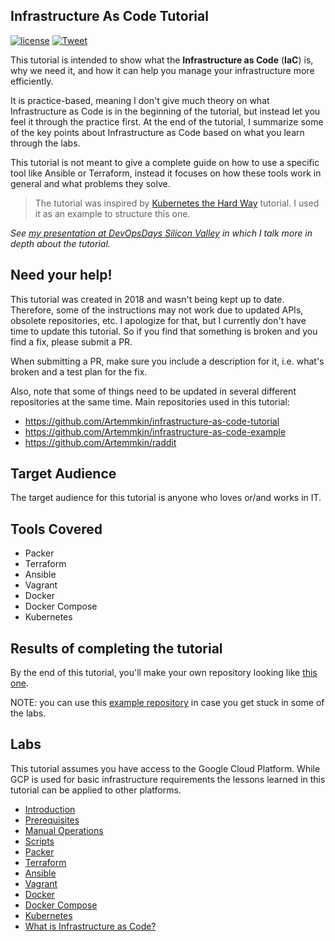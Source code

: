 ## Infrastructure As Code Tutorial

[![license](https://img.shields.io/github/license/Artemmkin/infrastructure-as-code-tutorial.svg)](https://github.com/Artemmkin/infrastructure-as-code-tutorial/blob/master/LICENSE)
[![Tweet](https://img.shields.io/twitter/url/http/shields.io.svg?style=social)](https://twitter.com/intent/tweet?text=Learn%20about%20Infrastructure%20as%20Code%20https%3A%2F%2Fgithub.com%2FArtemmkin%2Finfrastructure-as-code-tutorial%20%20Tutorial%20created%20by%20@artemmkins%20covers%20%23Packer,%20%23Terraform,%20%23Ansible,%20%23Vagrant,%20%23Docker,%20and%20%23Kubernetes.%20%23DevOps)

This tutorial is intended to show what the **Infrastructure as Code** (**IaC**) is, why we need it, and how it can help you manage your infrastructure more efficiently.

It is practice-based, meaning I don't give much theory on what Infrastructure as Code is in the beginning of the tutorial, but instead let you feel it through the practice first. At the end of the tutorial, I summarize some of the key points about Infrastructure as Code based on what you learn through the labs.

This tutorial is not meant to give a complete guide on how to use a specific tool like Ansible or Terraform, instead it focuses on how these tools work in general and what problems they solve.

> The tutorial was inspired by [Kubernetes the Hard Way](https://github.com/kelseyhightower/kubernetes-the-hard-way) tutorial. I used it as an example to structure this one.

_See [my presentation at DevOpsDays Silicon Valley](https://www.youtube.com/watch?v=XbcW2B7roLo&t=) in which I talk more in depth about the tutorial._

## Need your help!

This tutorial was created in 2018 and wasn't being kept up to date. Therefore, some of the instructions may not work due to updated APIs, obsolete repositories, etc. I apologize for that, but I currently don't have time to update this tutorial. So if you find that something is broken and you find a fix, please submit a PR. 

When submitting a PR, make sure you include a description for it, i.e. what's broken and a test plan for the fix.

Also, note that some of things need to be updated in several different repositories at the same time. Main repositories used in this tutorial:

* https://github.com/Artemmkin/infrastructure-as-code-tutorial
* https://github.com/Artemmkin/infrastructure-as-code-example
* https://github.com/Artemmkin/raddit

## Target Audience

The target audience for this tutorial is anyone who loves or/and works in IT.

## Tools Covered

* Packer
* Terraform
* Ansible
* Vagrant
* Docker
* Docker Compose
* Kubernetes

## Results of completing the tutorial

By the end of this tutorial, you'll make your own repository looking like [this one](https://github.com/Artemmkin/infrastructure-as-code-example).

NOTE: you can use this [example repository](https://github.com/Artemmkin/infrastructure-as-code-example) in case you get stuck in some of the labs.

## Labs

This tutorial assumes you have access to the Google Cloud Platform. While GCP is used for basic infrastructure requirements the lessons learned in this tutorial can be applied to other platforms.

* [Introduction](docs/00-introduction.md)
* [Prerequisites](docs/01-prerequisites.md)
* [Manual Operations](docs/02-manual-operations.md)
* [Scripts](docs/03-scripts.md)
* [Packer](docs/04-packer.md)
* [Terraform](docs/05-terraform.md)
* [Ansible](docs/06-ansible.md)
* [Vagrant](docs/07-vagrant.md)
* [Docker](docs/08-docker.md)
* [Docker Compose](docs/09-docker-compose.md)
* [Kubernetes](docs/10-kubernetes.md)
* [What is Infrastructure as Code?](docs/50-what-is-iac.md)
